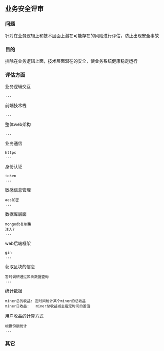 ## 业务安全评审

### 问题
针对在业务逻辑上和技术层面上潜在可能存在的风险进行评估，防止出现安全事故

### 目的
排除在业务逻辑上面，技术层面潜在的安全，使业务系统健康稳定运行

### 评估方面
业务逻辑交互

    
    ...
    
前端技术栈

    ...


整体web架构


    ...

业务通信
   
    https
    ...

身份认证

    token
    ...


敏感信息管理

    aes加密
    ...


数据库层面

    mongodb复制集
    注入?    
    ...    


web后端框架

    gin
    ...

获取区块的信息

    暂时调研通过区块数据查询
    ...

统计数据

    miner总的收益: 定时间统计某个miner的总收益
    miner日收益:   miner总收益减去指定时间的差值

用户收益的计算方式

    根据份额统计
    ...


### 其它



